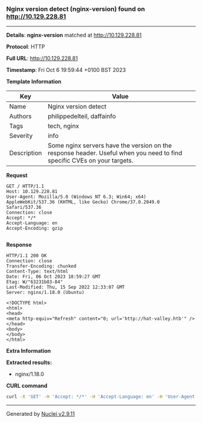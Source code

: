 ### Nginx version detect (nginx-version) found on http://10.129.228.81

----
**Details**: **nginx-version** matched at http://10.129.228.81

**Protocol**: HTTP

**Full URL**: http://10.129.228.81

**Timestamp**: Fri Oct 6 19:59:44 +0100 BST 2023

**Template Information**

| Key | Value |
| --- | --- |
| Name | Nginx version detect |
| Authors | philippedelteil, daffainfo |
| Tags | tech, nginx |
| Severity | info |
| Description | Some nginx servers have the version on the response header. Useful when you need to find specific CVEs on your targets. |

**Request**
```http
GET / HTTP/1.1
Host: 10.129.228.81
User-Agent: Mozilla/5.0 (Windows NT 6.3; Win64; x64) AppleWebKit/537.36 (KHTML, like Gecko) Chrome/37.0.2049.0 Safari/537.36
Connection: close
Accept: */*
Accept-Language: en
Accept-Encoding: gzip


```

**Response**
```http
HTTP/1.1 200 OK
Connection: close
Transfer-Encoding: chunked
Content-Type: text/html
Date: Fri, 06 Oct 2023 18:59:27 GMT
Etag: W/"63231b83-84"
Last-Modified: Thu, 15 Sep 2022 12:33:07 GMT
Server: nginx/1.18.0 (Ubuntu)

<!DOCTYPE html>
<html>
<head>
<meta http-equiv="Refresh" content="0; url='http://hat-valley.htb'" />
</head>
<body>
</body>
</html>

```

**Extra Information**

**Extracted results:**

- nginx/1.18.0



**CURL command**
```sh
curl -X 'GET' -H 'Accept: */*' -H 'Accept-Language: en' -H 'User-Agent: Mozilla/5.0 (Windows NT 6.3; Win64; x64) AppleWebKit/537.36 (KHTML, like Gecko) Chrome/37.0.2049.0 Safari/537.36' 'http://10.129.228.81'
```

----

Generated by [Nuclei v2.9.11](https://github.com/projectdiscovery/nuclei)